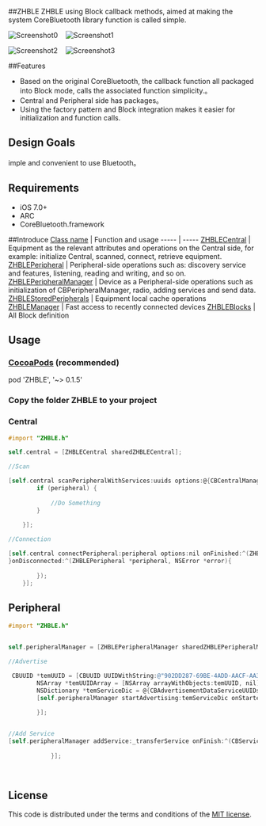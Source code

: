 ##ZHBLE
ZHBLE using Block callback methods, aimed at making the system CoreBluetooth library function is called simple.

![Screenshot0][img0] &nbsp;&nbsp; ![Screenshot1][img1] &nbsp;&nbsp;

![Screenshot2][img2] &nbsp;&nbsp; ![Screenshot3][img3]

##Features
* Based on the original CoreBluetooth, the callback function all packaged into Block mode, calls the associated function simplicity.。
* Central and Peripheral side has packages。
* Using the factory pattern and Block integration makes it easier for initialization and function calls.


## Design Goals
imple and convenient to use Bluetooth。


## Requirements

* iOS 7.0+
* ARC
* CoreBluetooth.framework

##Introduce
[Class name](https://github.com/zhuozhuo/BLE/tree/master/ZHBLE/Classes/ZHBLE) | Function and usage
----- | -----
[ZHBLECentral](https://github.com/zhuozhuo/BLE/blob/master/ZHBLE/Classes/ZHBLE/ZHBLECentral.h) | Equipment as the relevant attributes and operations on the Central side, for example: initialize Central, scanned, connect, retrieve equipment.
[ZHBLEPeripheral](https://github.com/zhuozhuo/BLE/blob/master/ZHBLE/Classes/ZHBLE/ZHBLEPeripheral.h) | Peripheral-side operations such as: discovery service and features, listening, reading and writing, and so on.
[ZHBLEPeripheralManager](https://github.com/zhuozhuo/BLE/blob/master/ZHBLE/Classes/ZHBLE/ZHBLEPeripheralManager.h) | Device as a Peripheral-side operations such as initialization of CBPeripheralManager, radio, adding services and send data.
[ZHBLEStoredPeripherals](https://github.com/zhuozhuo/BLE/blob/master/ZHBLE/Classes/ZHBLE/ZHBLEStoredPeripherals.h) | Equipment local cache operations
[ZHBLEManager](https://github.com/zhuozhuo/BLE/blob/master/ZHBLE/Classes/ZHBLE/ZHBLEManager.h) | Fast access to recently connected devices
[ZHBLEBlocks](https://github.com/zhuozhuo/BLE/blob/master/ZHBLE/Classes/ZHBLE/ZHBLEBlocks.h) | All Block definition

## Usage
### [CocoaPods](https://cocoapods.org/) (recommended)
pod 'ZHBLE', '~> 0.1.5'

### Copy the folder ZHBLE to your project

### Central
```objective-c
#import "ZHBLE.h"

self.central = [ZHBLECentral sharedZHBLECentral];

//Scan

[self.central scanPeripheralWithServices:uuids options:@{CBCentralManagerScanOptionAllowDuplicatesKey: @(YES)} onUpdated:^(ZHBLEPeripheral *peripheral,NSDictionary *data){
        if (peripheral) {
            
            //Do Something
        }
       
    }];

//Connection

[self.central connectPeripheral:peripheral options:nil onFinished:^(ZHBLEPeripheral *peripheral, NSError *error){
}onDisconnected:^(ZHBLEPeripheral *peripheral, NSError *error){
                    
        });
    }];

```

## Peripheral

```objective-c
#import "ZHBLE.h"


self.peripheralManager = [ZHBLEPeripheralManager sharedZHBLEPeripheralManager];

//Advertise

 CBUUID *temUUID = [CBUUID UUIDWithString:@"902DD287-69BE-4ADD-AACF-AA3C24D83B66"];
        NSArray *temUUIDArray = [NSArray arrayWithObjects:temUUID, nil];
        NSDictionary *temServiceDic = @{CBAdvertisementDataServiceUUIDsKey:temUUIDArray};
        [self.peripheralManager startAdvertising:temServiceDic onStarted:^(NSError *error){
                       
        }];


//Add Service
[self.peripheralManager addService:_transferService onFinish:^(CBService *service,NSError *error){
        
            }];
            
            

```




## License

This code is distributed under the terms and conditions of the [MIT license](LICENSE).













[img0]:https://github.com/zhuozhuo/ZHBLE/blob/master/Demo/ZHBLE/Screenshots/screenshot0.png
[img1]:https://github.com/zhuozhuo/ZHBLE/blob/master/Demo/ZHBLE/Screenshots/screenshot1.png
[img2]:https://github.com/zhuozhuo/ZHBLE/blob/master/Demo/ZHBLE/Screenshots/screenshot2.png
[img3]:https://github.com/zhuozhuo/ZHBLE/blob/master/Demo/ZHBLE/Screenshots/screenshot3.png
